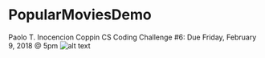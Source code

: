 # PopularMoviesDemo
Paolo T. Inocencion
Coppin CS Coding Challenge #6: Due Friday, February 9, 2018 @ 5pm
![alt text](https://raw.githubusercontent.com/username/projectname/branch/path/to/img.png)
